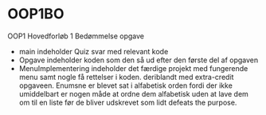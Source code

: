 # OOP1BO
OOP1 Hovedforløb 1 Bedømmelse opgave
- main indeholder Quiz svar med relevant kode
- Opgave indeholder koden som den så ud efter den første del af opgaven
- MenuImplementering indeholder det færdige projekt med fungerende menu samt nogle få rettelser i koden. deriblandt med extra-credit opgaveen. Enumsne er blevet sat i alfabetisk orden fordi der ikke umiddelbart er nogen måde at ordne dem alfabetisk uden at lave dem om til en liste før de bliver udskrevet som lidt defeats the purpose. 

